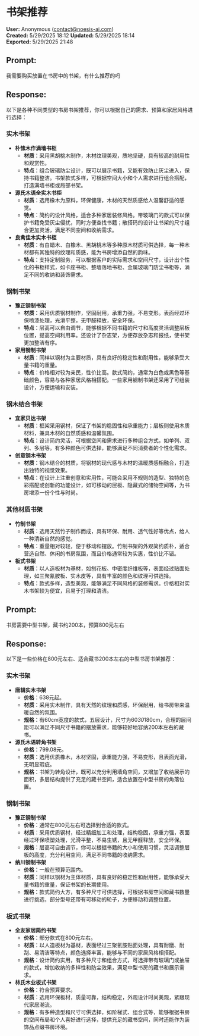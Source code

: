 # 书架推荐

**User:** Anonymous (contact@noesis-ai.com)  
**Created:** 5/29/2025 18:12 
**Updated:** 5/29/2025 18:14  
**Exported:** 5/29/2025 21:48  

## Prompt:
我需要购买放置在书房中的书架，有什么推荐的吗

## Response:
以下是各种不同类型的书房书架推荐，你可以根据自己的需求、预算和家居风格进行选择：

### 实木书架
- **朴愫木作满墙书柜**
    - **材质**：采用黑胡桃木制作，木材纹理美观，质地坚硬，具有较高的耐用性和观赏性。
    - **特点**：组合玻璃防尘设计，既可以展示书籍，又能有效防止灰尘进入，保持书籍整洁。书架款式多样，可根据空间大小和个人需求进行组合搭配，打造满墙书柜或局部书架。
- **源氏木语全实木书柜**
    - **材质**：选用橡木为原料，环保健康，木材的天然质感给人温馨舒适的感觉。
    - **特点**：简约的设计风格，适合多种家居装修风格。带玻璃门的款式可以保护书籍免受灰尘侵扰，同时方便查找书籍；散搭码的设计让书架的尺寸组合更加灵活，满足不同空间和收纳需求。
- **良禽佳木实木书柜**
    - **材质**：有白蜡木、白橡木、黑胡桃木等多种原木材质可供选择，每一种木材都有其独特的纹理和质感，能为书房增添自然的韵味。
    - **特点**：支持定制服务，可以根据客户的实际需求和空间尺寸，设计出个性化的书柜样式，如卡座书柜、整墙落地书柜、金属玻璃门防尘书柜等，满足不同的收纳和装饰需求。

### 钢制书架
- **豫正钢制书架**
    - **材质**：采用优质钢材制作，坚固耐用，承重力强，不易变形。表面经过环保喷漆处理，光滑平整，无甲醛释放，安全环保。
    - **特点**：层高可以自由调节，能够根据不同书籍的尺寸和高度灵活调整层板位置，提高空间利用率。还设计了杂志架，方便存放杂志和报纸，使书架更加整洁有序。
- **家用钢制书架**
    - **材质**：同样以钢材为主要材质，具有良好的稳定性和耐用性，能够承受大量书籍的重量。
    - **特点**：价格相对较为亲民，性价比高。款式简约，通常为白色或黑色等基础颜色，容易与各种家居风格相搭配。一些家用钢制书架还采用了可组装设计，方便运输和安装。

### 钢木结合书架
- **宜家贝达书架**
    - **材质**：框架采用钢材，保证了书架的稳固性和承重能力；层板则使用木质材料，兼具木材的自然质感和温馨氛围。
    - **特点**：设计简约灵活，可根据空间和需求进行多种组合方式，如单列、双列、多层等。有多种颜色可供选择，能够满足不同消费者的个性化需求。
- **创意钢木书架**
    - **材质**：钢木结合的材质，将钢材的现代感与木材的温暖质感相融合，打造出独特的视觉效果。
    - **特点**：在设计上注重创意和实用性，可能会采用不规则的造型、独特的色彩搭配或创新的功能设计，如可移动的层板、隐藏式的储物空间等，为书房增添一份个性与时尚。

### 其他材质书架
- **竹制书架**
    - **材质**：选用天然竹子制作而成，具有环保、耐用、透气性好等优点，给人一种清新自然的感觉。
    - **特点**：重量相对较轻，便于移动和摆放。竹制书架的外观简约质朴，适合营造自然、休闲的书房氛围，而且价格通常较为实惠，性价比不错。
- **板式书架**
    - **材质**：以人造板材为基材，如刨花板、中密度纤维板等，表面经过贴面处理，如三聚氰胺板、实木皮等，具有丰富的颜色和纹理可供选择。
    - **特点**：款式多样，造型美观，能够满足不同风格的装修需求。价格相对实木书架较为便宜，且易于打理和清洁。

## Prompt:
书房需要中型书架，藏书约200本，预算800元左右

## Response:
以下是一些价格在800元左右、适合藏书200本左右的中型书房书架推荐：

### 实木书架
- **唐辑实木书架**
    - **价格**：638元起。
    - **材质**：采用实木制作，具有天然的纹理和质感，环保耐用，给书房带来温暖自然的氛围。
    - **规格**：有60cm宽度的款式，五层设计，尺寸为60*30*180cm，合理的层间距可以满足不同尺寸书籍的摆放需求，能够较好地容纳200本左右的藏书。
- **源氏木语转角书架**
    - **价格**：799.08元。
    - **材质**：选用优质橡木，木材坚固，承重能力强，不易变形，且表面光滑，无明显瑕疵。
    - **规格**：书架为转角设计，既可以充分利用墙角空间，又增加了收纳展示的面积，多层结构提供了充足的藏书空间，适合放置在中型书房的角落位置。

### 钢制书架
- **豫正钢制书架**
    - **价格**：通常在800元左右可选择到合适的款式。
    - **材质**：采用优质钢材，经过精细加工和处理，结构稳固，承重力强，表面经过环保喷塑处理，光滑平整，不易生锈，且无甲醛释放，安全环保。
    - **规格**：层高可自由调节，你可以根据书籍的大小和使用习惯，灵活调整层板的高度，充分利用空间，满足不同书籍的收纳需求。
- **纳川钢制书架**
    - **价格**：一般在预算范围内。
    - **材质**：同样以钢材为主体材质，具有良好的稳定性和耐用性，能够承受大量书籍的重量，保证书架的长期使用。
    - **规格**：款式简约大方，有多种尺寸可供选择，可根据书房空间和藏书数量进行挑选，部分型号还带有可移动的轮子，方便移动和调整位置。

### 板式书架
- **全友家居简约书架**
    - **价格**：部分款式在800元左右。
    - **材质**：以人造板材为基材，表面经过三聚氰胺贴面处理，具有耐磨、耐刮、易清洁等特点，颜色选择丰富，能够与不同的家居风格相搭配。
    - **规格**：设计简约实用，有多种尺寸和组合方式，可选择带有玻璃门或抽屉的款式，增加收纳的多样性和防尘效果，满足中型书房的藏书和展示需求。
- **林氏木业板式书架**
    - **价格**：符合预算要求。
    - **材质**：选用环保板材，质量可靠，结构稳定，外观设计时尚美观，紧跟现代家居潮流。
    - **规格**：有多种造型和尺寸可供选择，如阶梯式、组合式等，能够根据书房的空间布局和个人喜好进行选择，提供充足的藏书空间，同时还能作为装饰品点缀书房环境。
